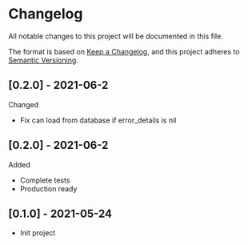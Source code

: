 # Changelog
All notable changes to this project will be documented in this file.

The format is based on [Keep a Changelog](https://keepachangelog.com/en/1.0.0/),
and this project adheres to [Semantic Versioning](https://semver.org/spec/v2.0.0.html).

## [0.2.0] - 2021-06-2
Changed
- Fix can load from database if error_details is nil

## [0.2.0] - 2021-06-2
Added
- Complete tests
- Production ready

## [0.1.0] - 2021-05-24
- Init project
